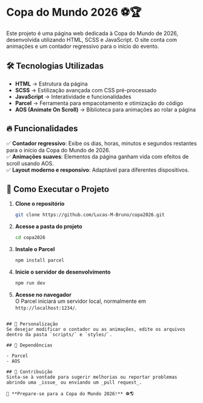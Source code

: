 # Copa do Mundo 2026 ⚽🏆

Este projeto é uma página web dedicada à Copa do Mundo de 2026, desenvolvida utilizando HTML, SCSS e JavaScript. O site conta com animações e um contador regressivo para o início do evento.

## 🛠️ Tecnologias Utilizadas

- **HTML** → Estrutura da página
- **SCSS** → Estilização avançada com CSS pré-processado
- **JavaScript** → Interatividade e funcionalidades
- **Parcel** → Ferramenta para empacotamento e otimização do código
- **AOS (Animate On Scroll)** → Biblioteca para animações ao rolar a página

## 🔥 Funcionalidades

✅ **Contador regressivo**: Exibe os dias, horas, minutos e segundos restantes para o início da Copa do Mundo de 2026.  
✅ **Animações suaves**: Elementos da página ganham vida com efeitos de scroll usando AOS.  
✅ **Layout moderno e responsivo**: Adaptável para diferentes dispositivos.  

## 🚀 Como Executar o Projeto

1. **Clone o repositório**
   ```bash
   git clone https://github.com/Lucas-M-Bruno/copa2026.git
   ```
2. **Acesse a pasta do projeto**
   ```bash
   cd copa2026
   ```
3. **Instale o Parcel**
   ```bash
   npm install parcel
   ```
4. **Inicie o servidor de desenvolvimento**
   ```bash
   npm run dev
   ```
5. **Acesse no navegador**  
   O Parcel iniciará um servidor local, normalmente em `http://localhost:1234/`.

```

## 🎨 Personalização
Se desejar modificar o contador ou as animações, edite os arquivos dentro da pasta `scripts/` e `styles/`.

## 📌 Dependências

- Parcel
- AOS

## 📢 Contribuição
Sinta-se à vontade para sugerir melhorias ou reportar problemas abrindo uma _issue_ ou enviando um _pull request_.

📅 **Prepare-se para a Copa do Mundo 2026!** ⚽🌎

